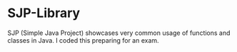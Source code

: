 # SJP-Library
SJP (Simple Java Project) showcases very common usage of functions and classes in Java. I coded this preparing for an exam. 
